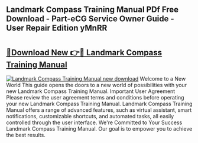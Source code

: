 ## Landmark Compass Training Manual PDf Free Download - Part-eCG Service Owner Guide - User Repair Edition yMnRR

# <h2><a href="http://bc98747.oget.top/?id=Landmark+Compass+Training+Manual">🔗Download New 👉🔴 Landmark Compass Training Manual</a></h2>

[![Landmark Compass Training Manual new download](https://i.imgur.com/5g1atiW.png)](http://bc98747.oget.top/?id=Landmark+Compass+Training+Manual)
Welcome to a New World This guide opens the doors to a new world of possibilities with your new Landmark Compass Training Manual. Important User Agreement Please review the user agreement terms and conditions before operating your new Landmark Compass Training Manual. Landmark Compass Training Manual offers a range of advanced features, such as virtual assistant, smart notifications, customizable shortcuts, and automated tasks, all easily controlled through the user interface. We're Committed to Your Success Landmark Compass Training Manual. Our goal is to empower you to achieve the best results.
